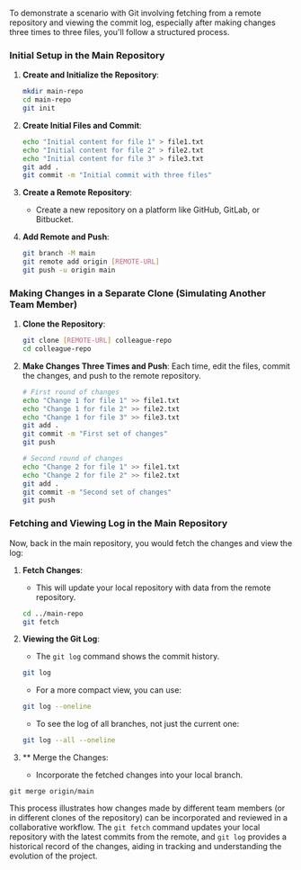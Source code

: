 To demonstrate a scenario with Git involving fetching from a remote repository and viewing the commit log, especially after making changes three times to three files, you'll follow a structured process. 


### Initial Setup in the Main Repository

1. **Create and Initialize the Repository**:
   ```bash
   mkdir main-repo
   cd main-repo
   git init
   ```

2. **Create Initial Files and Commit**:
   ```bash
   echo "Initial content for file 1" > file1.txt
   echo "Initial content for file 2" > file2.txt
   echo "Initial content for file 3" > file3.txt
   git add .
   git commit -m "Initial commit with three files"
   ```

3. **Create a Remote Repository**:
   - Create a new repository on a platform like GitHub, GitLab, or Bitbucket.

4. **Add Remote and Push**:
   ```bash
   git branch -M main
   git remote add origin [REMOTE-URL]
   git push -u origin main
   ```

### Making Changes in a Separate Clone (Simulating Another Team Member)

1. **Clone the Repository**:
   ```bash
   git clone [REMOTE-URL] colleague-repo
   cd colleague-repo
   ```

2. **Make Changes Three Times and Push**:
   Each time, edit the files, commit the changes, and push to the remote repository.
   ```bash
   # First round of changes
   echo "Change 1 for file 1" >> file1.txt
   echo "Change 1 for file 2" >> file2.txt
   echo "Change 1 for file 3" >> file3.txt
   git add .
   git commit -m "First set of changes"
   git push

   # Second round of changes
   echo "Change 2 for file 1" >> file1.txt
   echo "Change 2 for file 2" >> file2.txt
   git add .
   git commit -m "Second set of changes"
   git push

   ```

### Fetching and Viewing Log in the Main Repository

Now, back in the main repository, you would fetch the changes and view the log:

1. **Fetch Changes**:
   - This will update your local repository with data from the remote repository.
   ```bash
   cd ../main-repo
   git fetch
   ```

2. **Viewing the Git Log**:
   - The `git log` command shows the commit history.
   ```bash
   git log
   ```

   - For a more compact view, you can use:
   ```bash
   git log --oneline
   ```

   - To see the log of all branches, not just the current one:
   ```bash
   git log --all --oneline
   ```

2. ** Merge the Changes:
   - Incorporate the fetched changes into your local branch.
```
git merge origin/main

```


This process illustrates how changes made by different team members (or in different clones of the repository) can be incorporated and reviewed in a collaborative workflow. The `git fetch` command updates your local repository with the latest commits from the remote, and `git log` provides a historical record of the changes, aiding in tracking and understanding the evolution of the project. 